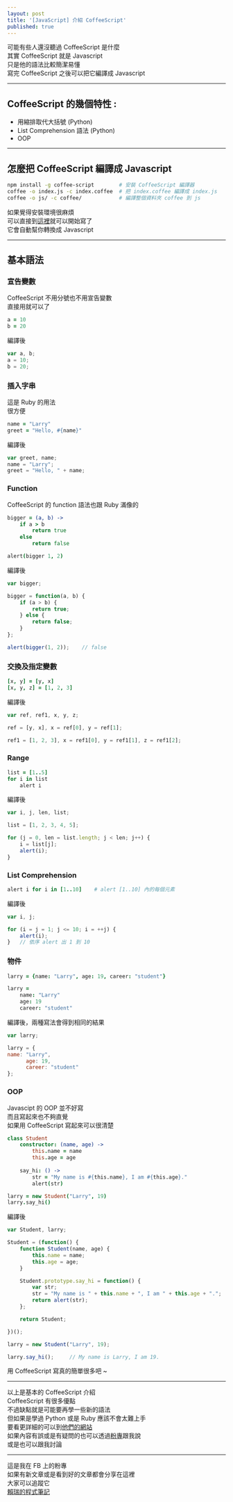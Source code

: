 ```yaml
---
layout: post
title: '[JavaScript] 介紹 CoffeeScript'
published: true
---
```


可能有些人還沒聽過 CoffeeScript 是什麼<br>
其實 CoffeeScript 就是 Javascript<br>
只是他的語法比較簡潔易懂<br>
寫完 CoffeeScript 之後可以把它編譯成 Javascript<br>

---

## CoffeeScript 的幾個特性 :
- 用縮排取代大括號 (Python)
- List Comprehension 語法 (Python)
- OOP

---

## 怎麼把 CoffeeScript 編譯成 Javascript
```bash
npm install -g coffee-script        # 安裝 CoffeeScript 編譯器
coffee -o index.js -c index.coffee  # 把 index.coffee 編譯成 index.js
coffee -o js/ -c coffee/            # 編譯整個資料夾 coffee 到 js
```
如果覺得安裝環境很麻煩<br>
可以直接到<a href="http://coffeescript.org/#try:alert%20%22Hello%20CoffeeScript!%22" target="_blank">這裡</a>就可以開始寫了<br>
它會自動幫你轉換成 Javascript<br>

---

## 基本語法

### 宣告變數
CoffeeScript 不用分號也不用宣告變數<br>
直接用就可以了<br>

```coffeescript
a = 10
b = 20
```

編譯後

```js
var a, b;
a = 10;
b = 20;
```

### 插入字串
這是 Ruby 的用法<br>
很方便<br>

```coffeescript
name = "Larry"
greet = "Hello, #{name}"
```

編譯後

```js
var greet, name;
name = "Larry";
greet = "Hello, " + name;
```

### Function
CoffeeScript 的 function 語法也跟 Ruby 滿像的

```coffeescript
bigger = (a, b) ->
    if a > b
        return true
    else
        return false

alert(bigger 1, 2)
```

編譯後

```js
var bigger;

bigger = function(a, b) {
    if (a > b) {
        return true;
    } else {
        return false;
    }
};

alert(bigger(1, 2));    // false
```

### 交換及指定變數
```coffeescript
[x, y] = [y, x]
[x, y, z] = [1, 2, 3]
```

編譯後

```js
var ref, ref1, x, y, z;

ref = [y, x], x = ref[0], y = ref[1];

ref1 = [1, 2, 3], x = ref1[0], y = ref1[1], z = ref1[2];
```

### Range
```coffeescript
list = [1..5]
for i in list
    alert i
```

編譯後

```js
var i, j, len, list;

list = [1, 2, 3, 4, 5];

for (j = 0, len = list.length; j < len; j++) {
    i = list[j];
    alert(i);
}
```

### List Comprehension
```coffeescript
alert i for i in [1..10]    # alert [1..10] 內的每個元素
```

編譯後

```js
var i, j;

for (i = j = 1; j <= 10; i = ++j) {
    alert(i);
}   // 依序 alert 出 1 到 10
```

### 物件

```coffeescript
larry = {name: "Larry", age: 19, career: "student"}

larry =
    name: "Larry"
    age: 19
    career: "student"
```

編譯後，兩種寫法會得到相同的結果

```js
var larry;

larry = {
name: "Larry",
      age: 19,
      career: "student"
};
```

### OOP
Javascipt 的 OOP 並不好寫<br>
而且寫起來也不夠直覺<br>
如果用 CoffeeScript 寫起來可以很清楚<br>

```coffeescript
class Student
    constructor: (name, age) ->
        this.name = name
        this.age = age
    
    say_hi: () ->
        str = "My name is #{this.name}, I am #{this.age}."
        alert(str)

larry = new Student("Larry", 19)
larry.say_hi()
```

編譯後

```js
var Student, larry;

Student = (function() {
    function Student(name, age) {
        this.name = name;
        this.age = age;
    }

    Student.prototype.say_hi = function() {
        var str;
        str = "My name is " + this.name + ", I am " + this.age + ".";
        return alert(str);
    };

    return Student;

})();

larry = new Student("Larry", 19);

larry.say_hi();     // My name is Larry, I am 19.
```

用 CoffeeScript 寫真的簡單很多吧 ~<br>

---

以上是基本的 CoffeeScript 介紹<br>
CoffeeScript 有很多優點<br>
不過缺點就是可能要再學一些新的語法<br>
但如果是學過 Python 或是 Ruby 應該不會太難上手<br>
要看更詳細的可以到<a href="http://coffeescript.org/#try:alert%20%22Hello%20CoffeeScript!%22" target="_blank">他們的網站</a><br>
如果內容有誤或是有疑問的也可以透過[粉專](https://www.facebook.com/賴瑞的程式筆記-1755838524703270/)跟我說<br>
或是也可以跟我討論<br>

---
這是我在 FB 上的粉專<br>
如果有新文章或是看到好的文章都會分享在這裡<br>
大家可以追蹤它<br>
[賴瑞的程式筆記](https://www.facebook.com/賴瑞的程式筆記-1755838524703270/)<br>



